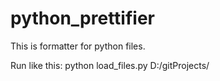 # python_prettifier
This is formatter for python files.

Run like this:
python load_files.py D:/gitProjects/
